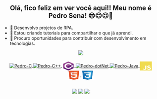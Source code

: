 <div align="center">
  <h2>  Olá, fico feliz em ver você aqui!! Meu nome é Pedro Sena! 😎😊😉🤗 </h2>
</div>


- 🔭 Desenvolvo projetos de RPA.
- 🌱 Estou criando tutoriais para compartilhar o que já aprendi.
- 👯 Procuro oportunidades para contribuir com desenvolvimento em tecnologias.

<div align="center">
  <a href="https://github.com/paraujosena">
    <img height="180em" src="https://github-readme-stats.vercel.app/api/top-langs/?username=paraujosena&layout=compact&langs_count=7&theme=dark"/>

  
<div style="display: inline_block"><br>
  <img align="center" alt="Pedro-C" height="30" width="40" src="https://cdn.jsdelivr.net/gh/devicons/devicon/icons/c/c-original.svg" />
  <img align="center" alt="Pedro-C++" height="30" width="40" src="https://cdn.jsdelivr.net/gh/devicons/devicon/icons/cplusplus/cplusplus-original.svg" />
  <img align="center" alt="Pedro-Csharp" height="30" width="40" src="https://raw.githubusercontent.com/devicons/devicon/master/icons/csharp/csharp-original.svg">
  <img align="center" alt="Pedro-dotNet" height="30" width="40"  src="https://cdn.jsdelivr.net/gh/devicons/devicon/icons/dot-net/dot-net-original.svg" />
  <img align="center" alt="Pedro-Java" height="30" width="40"  src="https://cdn.jsdelivr.net/gh/devicons/devicon/icons/java/java-original.svg" />
  <img align="center" alt="Pedro-Js" height="30" width="40" src="https://raw.githubusercontent.com/devicons/devicon/master/icons/javascript/javascript-plain.svg">
  <img align="center" alt="HTML" height="30" width="40" src="https://raw.githubusercontent.com/devicons/devicon/master/icons/html5/html5-original.svg">
  <img align="center" alt="CSS" height="30" width="40" src="https://raw.githubusercontent.com/devicons/devicon/master/icons/css3/css3-original.svg">
  
  
  ##

  <div>
  
  <a href="https://instagram.com/pedro.a.sena" target="_blank"><img src="https://img.shields.io/badge/-Instagram-%23E4405F?style=for-the-badge&logo=instagram&logoColor=white" target="_blank"></a> 
  <a href = "mailto:paraujosena94@gmail.com"><img src="https://img.shields.io/badge/-Gmail-%23333?style=for-the-badge&logo=gmail&logoColor=white" target="_blank"></a>
  <a href="https://www.linkedin.com/in/araujosenapedro/" target="_blank"><img src="https://img.shields.io/badge/-LinkedIn-%230077B5?style=for-the-badge&logo=linkedin&logoColor=white" target="_blank"></a>
 
 
</div>
  </div>
